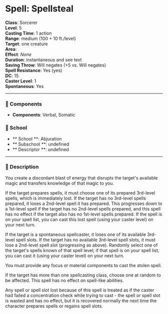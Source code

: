 
# Spell: Spellsteal
**Class**: Sorcerer  
**Level**: 5  
**Casting Time**: 1 action  
**Range**: medium (100 + 10 ft./level)  
**Target**: one creature  
**Area**:   
**Effect**: _None_  
**Duration**: instantaneous and see text  
**Saving Throw**: Will negates (+5 vs. Will negates)  
**Spell Resistance**: Yes (yes)  
**DC**: 15  
**Caster Level**: 1  
**Spontaneous**: Yes

---

### 🔮 Components
- **Components**: Verbal, Somatic

### 🏫 School
- ** School **: Abjuration
- ** Subschool **: undefined
- ** Descriptor **: undefined
---

### 📜 Description
You create a discordant blast of energy that disrupts the target's available magic and transfers knowledge of that magic to you.

If the target prepares spells, it must choose one of its prepared 3rd-level spells, which is immediately lost. If the target has no 3rd-level spells prepared, it loses a 2nd-level spell it has prepared. This progresses down to a 1st-level spell if the target has no 2nd-level spells prepared, and this spell has no effect if the target also has no 1st-level spells prepared. If the spell is on your spell list, you can cast this lost spell (using your caster level) on your next turn.

If the target is a spontaneous spellcaster, it loses one of its available 3rd-level spell slots. If the target has no available 3rd-level spell slots, it must lose a 2nd-level spell slot (progressing as above). Randomly select one of the target's spells known of that spell level; if that spell is on your spell list, you can cast it (using your caster level) on your next turn.

You must provide any focus or material components to cast the stolen spell.

If the target has more than one spellcasting class, choose one at random to be affected. This spell has no effect on spell-like abilities.

Any spell or spell slot lost because of this spell is treated as if the caster had failed a concentration check while trying to cast - the spell or spell slot is wasted and has no effect, but it is recovered normally the next time the character prepares spells or regains spell slots.
